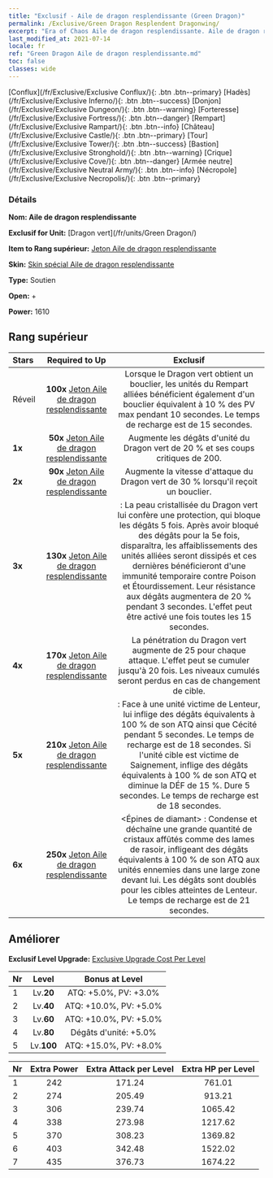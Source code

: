```yaml
---
title: "Exclusif - Aile de dragon resplendissante (Green Dragon)"
permalink: /Exclusive/Green Dragon Resplendent Dragonwing/
excerpt: "Era of Chaos Aile de dragon resplendissante. Aile de dragon resplendissante. Era of Chaos Exclusif Aile de dragon resplendissante. Dragon vert Exclusif."
last_modified_at: 2021-07-14
locale: fr
ref: "Green Dragon Aile de dragon resplendissante.md"
toc: false
classes: wide
---
```

 [Conflux](/fr/Exclusive/Exclusive Conflux/){: .btn .btn--primary} [Hadès](/fr/Exclusive/Exclusive Inferno/){: .btn .btn--success} [Donjon](/fr/Exclusive/Exclusive Dungeon/){: .btn .btn--warning} [Forteresse](/fr/Exclusive/Exclusive Fortress/){: .btn .btn--danger} [Rempart](/fr/Exclusive/Exclusive Rampart/){: .btn .btn--info} [Château](/fr/Exclusive/Exclusive Castle/){: .btn .btn--primary} [Tour](/fr/Exclusive/Exclusive Tower/){: .btn .btn--success} [Bastion](/fr/Exclusive/Exclusive Stronghold/){: .btn .btn--warning} [Crique](/fr/Exclusive/Exclusive Cove/){: .btn .btn--danger} [Armée neutre](/fr/Exclusive/Exclusive Neutral Army/){: .btn .btn--info} [Nécropole](/fr/Exclusive/Exclusive Necropolis/){: .btn .btn--primary} 

### Détails
 **Nom: Aile de dragon resplendissante** 

 **Exclusif for Unit:** [Dragon vert](/fr/units/Green Dragon/) 

 **Item to Rang supérieur:** [Jeton Aile de dragon resplendissante](/ItemsFR/con_976/)

 **Skin:** [Skin spécial Aile de dragon resplendissante](/ItemsFR/con_644/)

 **Type:** Soutien

 **Open:** +

 **Power:** 1610

## Rang supérieur

  |     Stars    |  Required to Up | Exclusif |
  |:-------------|:---------------:|:---------------:|
  |  Réveil  | **100x** [Jeton Aile de dragon resplendissante](/ItemsFR/con_976/) | Lorsque le Dragon vert obtient un bouclier, les unités du Rempart alliées bénéficient également d'un bouclier équivalent à 10 % des PV max pendant 10 secondes. Le temps de recharge est de 15 secondes. |
  | **1x** <i class="fas fa-star"/> | **50x** [Jeton Aile de dragon resplendissante](/ItemsFR/con_976/) | Augmente les dégâts d'unité du Dragon vert de 20 % et ses coups critiques de 200. |
  | **2x** <i class="fas fa-star"/> | **90x** [Jeton Aile de dragon resplendissante](/ItemsFR/con_976/) | Augmente la vitesse d'attaque du Dragon vert de 30 % lorsqu'il reçoit un bouclier. |
  | **3x** <i class="fas fa-star"/> | **130x** [Jeton Aile de dragon resplendissante](/ItemsFR/con_976/) | <Garde de cristal> : La peau cristallisée du Dragon vert lui confère une protection, qui bloque les dégâts 5 fois. Après avoir bloqué des dégâts pour la 5e fois, <Garde de cristal> disparaîtra, les affaiblissements des unités alliées seront dissipés et ces dernières bénéficieront d'une immunité temporaire contre Poison et Étourdissement. Leur résistance aux dégâts augmentera de 20 % pendant 3 secondes. L'effet <Garde de cristal> peut être activé une fois toutes les 15 secondes. |
  | **4x** <i class="fas fa-star"/> | **170x** [Jeton Aile de dragon resplendissante](/ItemsFR/con_976/) | La pénétration du Dragon vert augmente de 25 pour chaque attaque. L'effet peut se cumuler jusqu'à 20 fois. Les niveaux cumulés seront perdus en cas de changement de cible. |
  | **5x** <i class="fas fa-star"/> | **210x** [Jeton Aile de dragon resplendissante](/ItemsFR/con_976/) | <Inexorable> : Face à une unité victime de Lenteur, lui inflige des dégâts équivalents à 100 % de son ATQ ainsi que Cécité pendant 5 secondes. Le temps de recharge est de 18 secondes. Si l'unité cible est victime de Saignement, inflige des dégâts équivalents à 100 % de son ATQ et diminue la DÉF de 15 %. Dure 5 secondes. Le temps de recharge est de 18 secondes. |
  | **6x** <i class="fas fa-star"/> | **250x** [Jeton Aile de dragon resplendissante](/ItemsFR/con_976/) | <Épines de diamant> : Condense et déchaîne une grande quantité de cristaux affûtés comme des lames de rasoir, infligeant des dégâts équivalents à 100 % de son ATQ aux unités ennemies dans une large zone devant lui. Les dégâts sont doublés pour les cibles atteintes de Lenteur. Le temps de recharge est de 21 secondes. |


## Améliorer
 **Exclusif Level Upgrade:** [Exclusive Upgrade Cost Per Level](/Exclusive/ExclusiveUpgradeCostPerLevel/)

  |  Nr  |   Level  | Bonus at Level |
  |:-----|:--------:|:--------------:|
  | 1 | Lv.**20** | ATQ: +5.0%, PV: +3.0% |
  | 2 | Lv.**40** | ATQ: +10.0%, PV: +5.0% |
  | 3 | Lv.**60** | ATQ: +10.0%, PV: +5.0% |
  | 4 | Lv.**80** | Dégâts d'unité: +5.0% |
  | 5 | Lv.**100** | ATQ: +15.0%, PV: +8.0% |


  |  Nr  |  Extra Power | Extra Attack per Level | Extra HP per Level |
  |:-----|:--------:|:--------:|:--------:|
  | 1 | 242 | 171.24 | 761.01 |
  | 2 | 274 | 205.49 | 913.21 |
  | 3 | 306 | 239.74 | 1065.42 |
  | 4 | 338 | 273.98 | 1217.62 |
  | 5 | 370 | 308.23 | 1369.82 |
  | 6 | 403 | 342.48 | 1522.02 |
  | 7 | 435 | 376.73 | 1674.22 |



